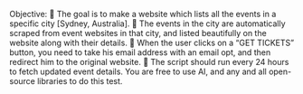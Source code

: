 Objective: 
 The goal is to make a website which lists all the events in a specific city [Sydney, Australia]. 
 The events in the city are automatically scraped from event websites in that city, and listed beautifully 
on the website along with their details. 
 When the user clicks on a “GET TICKETS” button, you need to take his email address with an email 
opt, and then redirect him to the original website. 
 The script should run every 24 hours to fetch updated event details. 
You are free to use AI, and any and all open-source libraries to do this test. 